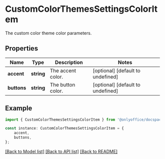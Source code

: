 # CustomColorThemesSettingsColorItem

The custom color theme color parameters.

## Properties

Name | Type | Description | Notes
------------ | ------------- | ------------- | -------------
**accent** | **string** | The accent color. | [optional] [default to undefined]
**buttons** | **string** | The button color. | [optional] [default to undefined]

## Example

```typescript
import { CustomColorThemesSettingsColorItem } from '@onlyoffice/docspace-api-sdk';

const instance: CustomColorThemesSettingsColorItem = {
    accent,
    buttons,
};
```

[[Back to Model list]](../README.md#documentation-for-models) [[Back to API list]](../README.md#documentation-for-api-endpoints) [[Back to README]](../README.md)
